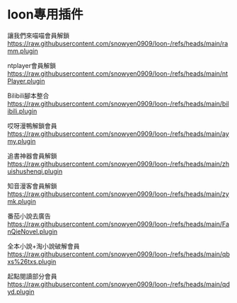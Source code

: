 # loon專用插件
讓我們來喵喵會員解鎖
https://raw.githubusercontent.com/snowyen0909/loon-/refs/heads/main/ramm.plugin

ntplayer會員解鎖
https://raw.githubusercontent.com/snowyen0909/loon-/refs/heads/main/ntPlayer.plugin

Bilibili腳本整合
https://raw.githubusercontent.com/snowyen0909/loon-/refs/heads/main/bilibili.plugin

哎呀漫鴨解鎖會員
https://raw.githubusercontent.com/snowyen0909/loon-/refs/heads/main/aymy.plugin

追書神器會員解鎖
https://raw.githubusercontent.com/snowyen0909/loon-/refs/heads/main/zhuishushenqi.plugin

知音漫客會員解鎖
https://raw.githubusercontent.com/snowyen0909/loon-/refs/heads/main/zymk.plugin

番茄小說去廣告
https://raw.githubusercontent.com/snowyen0909/loon-/refs/heads/main/FanQieNovel.plugin

全本小說+淘小說破解會員
https://raw.githubusercontent.com/snowyen0909/loon-/refs/heads/main/qbxs%26txs.plugin

起點閱讀部分會員
https://raw.githubusercontent.com/snowyen0909/loon-/refs/heads/main/qdyd.plugin
